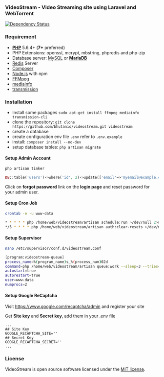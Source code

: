 ### VideoStream - Video Streaming site using Laravel and WebTorrent

[![Dependency Status](https://gemnasium.com/badges/github.com/bhutanio/videostream.svg)](https://gemnasium.com/github.com/bhutanio/videostream)

### Requirement
- [**PHP**](https://php.net) 5.6.4+ (**7+** preferred)
- PHP Extensions: openssl, mcrypt, mbstring, phpredis and php-zip
- Database server: [MySQL](https://www.mysql.com) or [**MariaDB**](https://mariadb.org)
- [Redis](http://redis.io) Server
- [Composer](https://getcomposer.org)
- [Node.js](https://nodejs.org/) with npm
- [FFMpeg](https://ffmpeg.org/)
- [mediainfo](https://mediaarea.net/en/MediaInfo)
- [transmission](https://transmissionbt.com/)

### Installation
* Install some packages `sudo apt-get install ffmpeg mediainfo transmission-cli`
* clone the repository: `git clone https://github.com/bhutanio/videostream.git videostream`
* create a database
* create configuration env file `.env` refer to `.env.example`
* install: `composer install --no-dev`
* setup database tables: `php artisan migrate`

#### Setup Admin Account
```bash
php artisan tinker
```
```php
DB::table('users')->where('id', 2)->update(['email'=>'myemail@example.com']);
```
Click on **forgot password** link on the **login page** and reset password for your admin user.

#### Setup Cron Job
```bash
crontab -e -u www-data
```
```bash
* * * * * php /home/web/videostream/artisan schedule:run >/dev/null 2>&1
*/5 * * * * php /home/web/videostream/artisan auth:clear-resets >/dev/null 2>&1
```

#### Setup Supervisor
```bash
nano /etc/supervisor/conf.d/videostream.conf
```
```bash
[program:videostream-queue]
process_name=%(program_name)s_%(process_num)02d
command=php /home/web/videostream/artisan queue:work --sleep=3 --tries=3
autostart=true
autorestart=true
user=www-data
numprocs=2
```

#### Setup Google ReCaptcha
Visit https://www.google.com/recaptcha/admin and register your site

Get **Site key** and **Secret key**, add them in your .env file
```$xslt
...
## Site Key
GOOGLE_RECAPTCHA_SITE=''
## Secret Key
GOOGLE_RECAPTCHA_SECRET=''
...
```

### License
VideoStream is open source software licensed under the [MIT license](http://opensource.org/licenses/MIT).